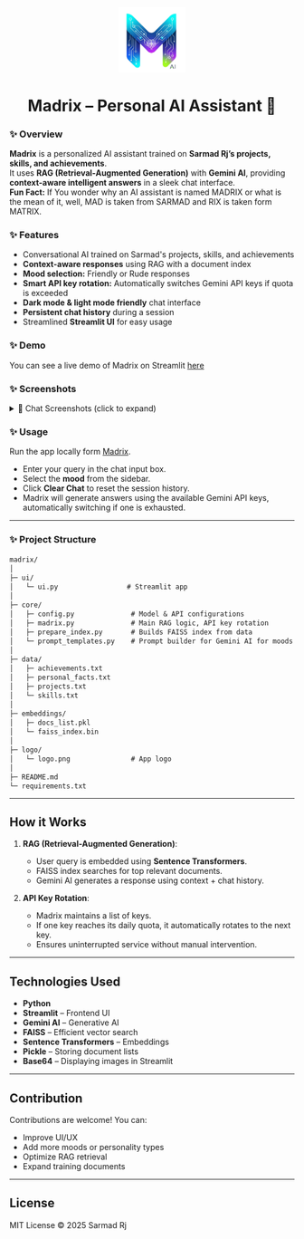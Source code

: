 <p align="center">
  <img src="logo/logo.png" width="120" alt="Madrix Logo">
</p>

<p>
  <h1 align="center">Madrix – Personal AI Assistant 🤖</h1>
</p>

### ✨ Overview

**Madrix** is a personalized AI assistant trained on **Sarmad Rj’s projects, skills, and achievements**.  
It uses **RAG (Retrieval-Augmented Generation)** with **Gemini AI**, providing **context-aware intelligent answers** in a sleek chat interface.  
**Fun Fact:** If You wonder why an AI assistant is named MADRIX or what is the mean of it, well, MAD is taken from SARMAD and RIX is taken form MATRIX.

### ✨ Features

*  Conversational AI trained on Sarmad's projects, skills, and achievements
*  **Context-aware responses** using RAG with a document index
*  **Mood selection:** Friendly or Rude responses
*  **Smart API key rotation:** Automatically switches Gemini API keys if quota is exceeded
*  **Dark mode & light mode friendly** chat interface
*  **Persistent chat history** during a session
*  Streamlined **Streamlit UI** for easy usage

### ✨ Demo

You can see a live demo of Madrix on Streamlit [here](https://madrix-personal-ai-assistant.streamlit.app/) 

### ✨ Screenshots

<details>
<summary>💬 Chat Screenshots (click to expand)</summary>

<p align="center">
  <img src="logo/chat_screenshot1.png" width="400" alt="Chat Screenshot 1">
</p>
<p align="center">
  <img src="logo/chat_screenshot2.png" width="400" alt="Chat Screenshot 2">
</p>
<p align="center">
  <img src="logo/chat_screenshot3.png" width="400" alt="Chat Screenshot 3">
</p>

</details>



### ✨ Usage

Run the app locally form [Madrix](https://madrix-personal-ai-assistant.streamlit.app/).

* Enter your query in the chat input box.
* Select the **mood** from the sidebar.
* Click **Clear Chat** to reset the session history.
* Madrix will generate answers using the available Gemini API keys, automatically switching if one is exhausted.

---

### ✨ Project Structure

```
madrix/
│
├─ ui/
│   └─ ui.py                 # Streamlit app
│
├─ core/
│   ├─ config.py              # Model & API configurations
│   ├─ madrix.py              # Main RAG logic, API key rotation
│   ├─ prepare_index.py       # Builds FAISS index from data
│   └─ prompt_templates.py    # Prompt builder for Gemini AI for moods
│
├─ data/
│   ├─ achievements.txt    
│   ├─ personal_facts.txt  
│   ├─ projects.txt       
│   └─ skills.txt         
│
├─ embeddings/
│   ├─ docs_list.pkl   
│   └─ faiss_index.bin    
│
├─ logo/
│   └─ logo.png               # App logo
│
├─ README.md
└─ requirements.txt
```

---

## How it Works

1. **RAG (Retrieval-Augmented Generation)**:

   * User query is embedded using **Sentence Transformers**.
   * FAISS index searches for top relevant documents.
   * Gemini AI generates a response using context + chat history.
2. **API Key Rotation**:

   * Madrix maintains a list of keys.
   * If one key reaches its daily quota, it automatically rotates to the next key.
   * Ensures uninterrupted service without manual intervention.

---

## Technologies Used

* **Python**
* **Streamlit** – Frontend UI
* **Gemini AI** – Generative AI
* **FAISS** – Efficient vector search
* **Sentence Transformers** – Embeddings
* **Pickle** – Storing document lists
* **Base64** – Displaying images in Streamlit

---

## Contribution

Contributions are welcome! You can:

* Improve UI/UX
* Add more moods or personality types
* Optimize RAG retrieval
* Expand training documents

---

## License

MIT License © 2025 Sarmad Rj


